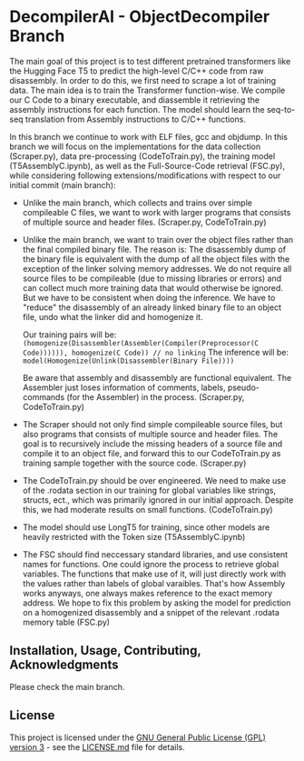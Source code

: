 # DecompilerAI - ObjectDecompiler Branch
The main goal of this project is to test different pretrained transformers like the Hugging Face T5 to predict the high-level C/C++ code from raw disassembly. In order to do this, we first need to scrape a lot of training data. The main idea is to train the Transformer function-wise. We compile our C Code to a binary executable, and diassemble it retrieving the assembly instructions for each function. The model should learn the seq-to-seq translation from Assembly instructions to C/C++ functions.

In this branch we continue to work with ELF files, gcc and objdump. 
In this branch we will focus on the implementations for the data collection (Scraper.py), data pre-processing (CodeToTrain.py), the training model (T5AssemblyC.ipynb), as well as the Full-Source-Code retrieval (FSC.py), while considering following extensions/modifications with respect to our initial commit (main branch):
- Unlike the main branch, which collects and trains over simple compileable C files, we want to work with larger programs that consists of multiple source and header files. (Scraper.py, CodeToTrain.py)
- Unlike the main branch, we want to train over the object files rather than the final compiled binary file.
  The reason is: The disassembly dump of the binary file is equivalent with the dump of all the object files with the exception of the linker solving memory addresses.
  We do not require all source files to be compileable (due to missing libraries or errors) and can collect much more training data that would otherwise be ignored.
  But we have to be consistent when doing the inference. We have to "reduce" the disassembly of an already linked binary file to an object file, undo what the linker did and homogenize it.

  Our training pairs will be: `(homogenize(Disassembler(Assembler(Compiler(Preprocessor(C Code)))))), homogenize(C Code)) // no linking`
  The inference will be: `model(Homogenize(Unlink(Disassembler(Binary File))))`
  
  Be aware that assembly and disassembly are functional equivalent. The Assembler just loses information of comments, labels, pseudo-commands (for the Assembler) in the process. (Scraper.py, CodeToTrain.py)
- The Scraper should not only find simple compileable source files, but also programs that consists of multiple source and header files.
  The goal is to recursively include the missing headers of a source file and compile it to an object file, and forward this to our CodeToTrain.py as training sample together with the source code. (Scraper.py)
- The CodeToTrain.py should be over engineered. We need to make use of the .rodata section in our training for global variables like strings, structs, ect., which was primarily ignored in our initial approach. Despite this, we had moderate results on small functions. (CodeToTrain.py)
- The model should use LongT5 for training, since other models are heavily restricted with the Token size (T5AssemblyC.ipynb)
- The FSC should find neccessary standard libraries, and use consistent names for functions. One could ignore the process to retrieve global variables. The functions that make use of it, will just directly work with the values rather than labels of global varaibles. That's how Assembly works anyways, one always makes reference to the exact memory address. We hope to fix this problem by asking the model for prediction on a homogenized disassembly and a snippet of the relevant .rodata memory table (FSC.py)

## Installation, Usage, Contributing, Acknowledgments

Please check the main branch.

## License

This project is licensed under the [GNU General Public License (GPL) version 3](LICENSE.md) - see the [LICENSE.md](LICENSE.md) file for details.
